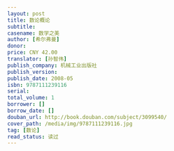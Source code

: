 ```yaml
---
layout: post
title: 数论概论
subtitle: 
casename: 数学之美
author: [希尔弗曼]
donor: 
price: CNY 42.00
translator: [孙智伟]
publish_company: 机械工业出版社
publish_version: 
publish_date: 2008-05
isbn: 9787111239116
serial: 
total_volume: 1
borrower: []
borrow_date: []
douban_url: http://book.douban.com/subject/3099540/
cover_path: /media/img/9787111239116.jpg
tag: [数论]
read_status: 读过
---
```

